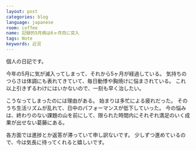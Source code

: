 ```yaml
---
layout: post
categories: blog
language: japanese
room: coffee
name: 記録的5月病は6ヶ月目に突入
tags: Note
keywords: 近況
---
```


個人の日記です。

今年の5月に気が滅入ってしまって、それから5ヶ月が経過している。
気持ちのつらさは体調にも表れてきていて、毎日動悸や胸焼けに悩まされている。
これ以上引きずるわけにはいかないので、一刻も早く治したい。

こうなってしまったのには理由がある。
始まりは多忙による疲れだった。
そのうち生活リズムが乱れて、日中のパフォーマンスが低下していった。
今の悩みは、終わりのない課題の山を前にして、限られた時間内にそれぞれ満足のいく成果が出せない葛藤にある。

各方面では進捗とか返答が滞っていて申し訳ないです。
少しずつ進めているので、今は気長に待ってくれると嬉しいです。
